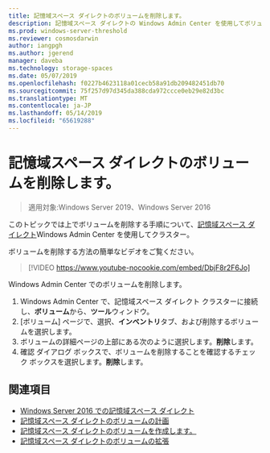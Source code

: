 ```yaml
---
title: 記憶域スペース ダイレクトのボリュームを削除します。
description: 記憶域スペース ダイレクトの Windows Admin Center を使用してボリュームを削除する方法。
ms.prod: windows-server-threshold
ms.reviewer: cosmosdarwin
author: iangpgh
ms.author: jgerend
manager: daveba
ms.technology: storage-spaces
ms.date: 05/07/2019
ms.openlocfilehash: f0227b4623118a01cecb58a91db209482451db70
ms.sourcegitcommit: 75f257d97d345da388cda972ccce0eb29e82d3bc
ms.translationtype: MT
ms.contentlocale: ja-JP
ms.lasthandoff: 05/14/2019
ms.locfileid: "65619288"
---
```

# <a name="deleting-volumes-in-storage-spaces-direct"></a>記憶域スペース ダイレクトのボリュームを削除します。
> 適用対象:Windows Server 2019、Windows Server 2016

このトピックでは上でボリュームを削除する手順について、[記憶域スペース ダイレクト](storage-spaces-direct-overview.md)Windows Admin Center を使用してクラスター。

ボリュームを削除する方法の簡単なビデオをご覧ください。

> [!VIDEO https://www.youtube-nocookie.com/embed/DbjF8r2F6Jo]

Windows Admin Center でのボリュームを削除します。

1. Windows Admin Center で、記憶域スペース ダイレクト クラスターに接続し、**ボリューム**から、**ツール**ウィンドウ。
2. [ボリューム] ページで、選択、**インベントリ**タブ、および削除するボリュームを選択します。
4. ボリュームの詳細ページの上部にある次のように選択します。**削除**します。
5. 確認 ダイアログ ボックスで、ボリュームを削除することを確認するチェック ボックスを選択します。**削除**します。

## <a name="see-also"></a>関連項目

- [Windows Server 2016 での記憶域スペース ダイレクト](storage-spaces-direct-overview.md)
- [記憶域スペース ダイレクトのボリュームの計画](plan-volumes.md)
- [記憶域スペース ダイレクトのボリュームを作成します。](create-volumes.md)
- [記憶域スペース ダイレクトのボリュームの拡張](resize-volumes.md)
